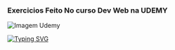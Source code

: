 ### Exercicios Feito No curso Dev Web na UDEMY

<img align="center" src="https://cdnsjengenhariae.nuneshost.com/wp-content/uploads/2020/03/udemy-696x365-1.png" alt="Imagem Udemy"/>

[![Typing SVG](https://readme-typing-svg.herokuapp.com?size=30&duration=3000&color=58F7F2&background=28B0FF00&center=falso&vCenter=verdadeiro&multiline=true&height=100&lines=Lucas+Dev+Junior+%F0%9F%93%9A%F0%9F%A4%99)](https://git.io/typing-svg)

